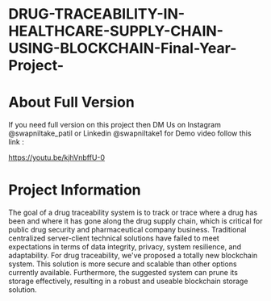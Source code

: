 # DRUG-TRACEABILITY-IN-HEALTHCARE-SUPPLY-CHAIN-USING-BLOCKCHAIN-Final-Year-Project-

# About Full Version
If you need full version on this project then DM Us on Instagram @swapniltake_patil or Linkedin @swapniltake1 for Demo video follow this link : 

https://youtu.be/kjhVnbffU-0


# Project Information 

The goal of a drug traceability system is to track or trace where a drug has been and where it has gone along the drug supply chain, which is critical for public drug security and pharmaceutical company business. Traditional centralized server-client technical solutions have failed to meet expectations in terms of data integrity, privacy, system resilience, and adaptability. For drug traceability, we've proposed a totally new blockchain system. This solution is more secure and scalable than other options currently available. Furthermore, the suggested system can prune its storage effectively, resulting in a robust and useable blockchain storage solution.
